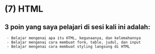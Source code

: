# (7) HTML
## 3 poin yang saya pelajari di sesi kali ini adalah:
     - Belajar mengenai apa itu HTML, kegunaanya, dan kelemahannya
     - Belajar mengenai cara membuat form, table, judul, dan input
     - Belajar mengenai cara membuat styling langsung di HTML